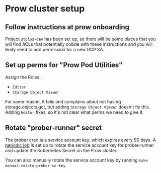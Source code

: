 
# Prow cluster setup

## Follow instructions at prow onboarding

Project `stolos-dev` has been set up, so there will be some places that you
will find ACLs that potentially collide with these instructions and you will
likely need to add permission for a new GCP SA.

## Set up perms for "Prow Pod Utilities"

Assign the Roles:

- `Editor`
- `Storage Object Viewer`

For some reason, it fails and complains about not having storage.objects.get,
but adding `Storage Object Viewer` doesn't fix this.  Adding `Editor` fixes, so
it's not clear what perms we need to give it.

## Rotate "prober-runner" secret

The prober cred is a service account key, which expires every 90 days.
A [periodic job](https://gke-internal.googlesource.com/test-infra/+/refs/heads/master/prow/gob/config/team-review.googlesource.com/gke-kubernetes-enterprise-control/prototype/config-sync-utils.yaml)
is set up to rotate the service account key for prober-runner and update the Kubernetes Secret on the Prow cluster.

You can also manually rotate the service account key by running `make manual-rotate-prober-sa-key`.
